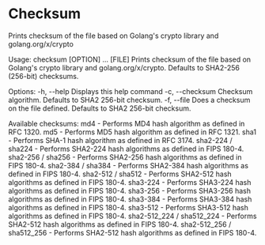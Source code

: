 # Checksum
Prints checksum of the file based on Golang's crypto library and golang.org/x/crypto

Usage: checksum [OPTION] ... [FILE]
  Prints checksum of the file based on Golang's crypto library and golang.org/x/crypto.
  Defaults to SHA2-256 (256-bit) checksums.

Options:
  -h, --help          Displays this help command
  -c, --checksum      Checksum algorithm. Defaults to SHA2 256-bit checksum.
  -f, --file          Does a checksum on the file defined. Defaults to SHA2 256-bit checksum.

Available checksums:
  md4 - Performs MD4 hash algorithm as defined in RFC 1320.
  md5 - Performs MD5 hash algorithm as defined in RFC 1321.
  sha1 - Performs SHA-1 hash algorithm as defined in RFC 3174.
  sha2-224 / sha224 - Performs SHA2-224 hash algorithms as defined in FIPS 180-4.
  sha2-256 / sha256 - Performs SHA2-256 hash algorithms as defined in FIPS 180-4.
  sha2-384 / sha384 - Performs SHA2-384 hash algorithms as defined in FIPS 180-4.
  sha2-512 / sha512 - Performs SHA2-512 hash algorithms as defined in FIPS 180-4.
  sha3-224 - Performs SHA3-224 hash algorithms as defined in FIPS 180-4.
  sha3-256 - Performs SHA3-256 hash algorithms as defined in FIPS 180-4.
  sha3-384 - Performs SHA3-384 hash algorithms as defined in FIPS 180-4.
  sha3-512 - Performs SHA3-512 hash algorithms as defined in FIPS 180-4.
  sha2-512_224 / sha512_224 - Performs SHA2-512 hash algorithms as defined in FIPS 180-4.
  sha2-512_256 / sha512_256 - Performs SHA2-512 hash algorithms as defined in FIPS 180-4.
